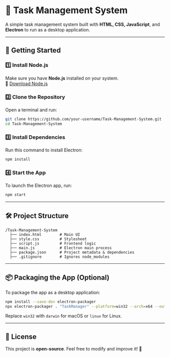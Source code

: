 # 📝 Task Management System

A simple task management system built with **HTML, CSS, JavaScript**, and **Electron** to run as a desktop application.

---

## 🚀 Getting Started

### **1️⃣ Install Node.js**
Make sure you have **Node.js** installed on your system.  
🔗 [Download Node.js](https://nodejs.org/)

### **2️⃣ Clone the Repository**
Open a terminal and run:
```sh
git clone https://github.com/your-username/Task-Management-System.git
cd Task-Management-System
```

### **3️⃣ Install Dependencies**
Run this command to install Electron:
```sh
npm install
```

### **4️⃣ Start the App**
To launch the Electron app, run:
```sh
npm start
```

---

## 🛠 Project Structure

```
/Task-Management-System
  ├── index.html        # Main UI
  ├── style.css         # Stylesheet
  ├── script.js         # Frontend logic
  ├── main.js           # Electron main process
  ├── package.json      # Project metadata & dependencies
  ├── .gitignore        # Ignores node_modules
```

---

## 📦 Packaging the App (Optional)
To package the app as a desktop application:
```sh
npm install --save-dev electron-packager
npx electron-packager . "TaskManager" --platform=win32 --arch=x64 --out=dist
```
Replace `win32` with `darwin` for macOS or `linux` for Linux.

---

## 📜 License
This project is **open-source**. Feel free to modify and improve it! 🚀


